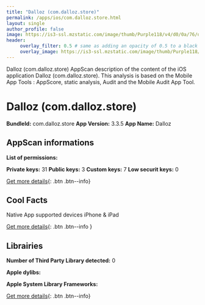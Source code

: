 ```yaml
---
title: "Dalloz (com.dalloz.store)"
permalink: /apps/ios/com.dalloz.store.html
layout: single
author_profile: false
image: https://is3-ssl.mzstatic.com/image/thumb/Purple118/v4/d0/0a/76/d00a76cf-efb7-f699-807d-adb583675b12/AppIcon-1x_U007emarketing-0-85-220-0-4.png/512x512bb.jpg
header: 
     overlay_filter: 0.5 # same as adding an opacity of 0.5 to a black background
     overlay_image: https://is3-ssl.mzstatic.com/image/thumb/Purple118/v4/d0/0a/76/d00a76cf-efb7-f699-807d-adb583675b12/AppIcon-1x_U007emarketing-0-85-220-0-4.png/512x512bb.jpg
---
```

Dalloz (com.dalloz.store) AppScan description of the content of the iOS application Dalloz (com.dalloz.store). This analysis is based on the Mobile App Tools : AppScore, static analysis, Audit and the Mobile Audit App Tool.

# Dalloz (com.dalloz.store)

**BundleId:** com.dalloz.store
**App Version:** 3.3.5
**App Name:** Dalloz


## AppScan informations 

**List of permissions:** 
  
  
**Private keys:** 31
**Public keys:** 3
**Custom keys:** 7
**Low securit keys:** 0
  
[Get more details](/pricing.html){: .btn .btn--info}

## Cool Facts

Native App
supported devices iPhone & iPad
  
[Get more details](/pricing.html){: .btn .btn--info }

## Librairies 
**Number of Third Party Library detected:** 0


**Apple dylibs:**


**Apple System Library Frameworks:**


  
[Get more details](/pricing.html){: .btn .btn--info}

